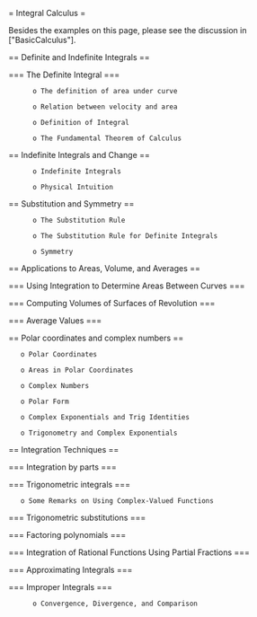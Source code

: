 = Integral Calculus =


Besides the examples on this page, please see the discussion in ["BasicCalculus"].

== Definite and Indefinite Integrals ==

=== The Definite Integral ===

          o The definition of area under curve

          o Relation between velocity and area

          o Definition of Integral

          o The Fundamental Theorem of Calculus 

== Indefinite Integrals and Change ==

          o Indefinite Integrals

          o Physical Intuition 

== Substitution and Symmetry ==

          o The Substitution Rule

          o The Substitution Rule for Definite Integrals

          o Symmetry 

== Applications to Areas, Volume, and Averages ==

=== Using Integration to Determine Areas Between Curves ===

=== Computing Volumes of Surfaces of Revolution ===

=== Average Values ===

== Polar coordinates and complex numbers ==

       o Polar Coordinates

       o Areas in Polar Coordinates

       o Complex Numbers

       o Polar Form 

       o Complex Exponentials and Trig Identities

       o Trigonometry and Complex Exponentials 


== Integration Techniques ==

=== Integration by parts ===

=== Trigonometric integrals ===

       o Some Remarks on Using Complex-Valued Functions 

=== Trigonometric substitutions ===

=== Factoring polynomials ===

=== Integration of Rational Functions Using Partial Fractions ===

=== Approximating Integrals ===

=== Improper Integrals ===

          o Convergence, Divergence, and Comparison 
